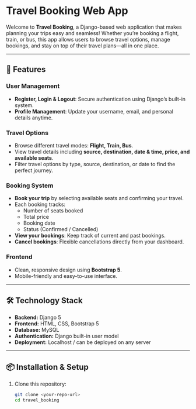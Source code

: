 # Travel Booking Web App

Welcome to **Travel Booking**, a Django-based web application that makes planning your trips easy and seamless! Whether you’re booking a flight, train, or bus, this app allows users to browse travel options, manage bookings, and stay on top of their travel plans—all in one place.

---

## 🚀 Features

### User Management
- **Register, Login & Logout**: Secure authentication using Django’s built-in system.
- **Profile Management**: Update your username, email, and personal details anytime.

### Travel Options
- Browse different travel modes: **Flight, Train, Bus**.
- View travel details including **source, destination, date & time, price, and available seats**.
- Filter travel options by type, source, destination, or date to find the perfect journey.

### Booking System
- **Book your trip** by selecting available seats and confirming your travel.
- Each booking tracks:
  - Number of seats booked
  - Total price
  - Booking date
  - Status (Confirmed / Cancelled)
- **View your bookings**: Keep track of current and past bookings.
- **Cancel bookings**: Flexible cancellations directly from your dashboard.

### Frontend
- Clean, responsive design using **Bootstrap 5**.
- Mobile-friendly and easy-to-use interface.

---

## 🛠️ Technology Stack

- **Backend:** Django 5
- **Frontend:** HTML, CSS, Bootstrap 5
- **Database:** MySQL
- **Authentication:** Django built-in user model
- **Deployment:** Localhost / can be deployed on any server

---

## 📦 Installation & Setup

1. Clone this repository:
   ```bash
   git clone <your-repo-url>
   cd travel_booking
